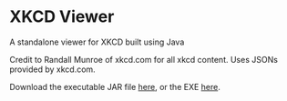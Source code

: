 # XKCD Viewer
A standalone viewer for XKCD built using Java

Credit to Randall Munroe of xkcd.com for all xkcd content. Uses JSONs provided by xkcd.com.

Download the executable JAR file <a href="https://github.com/Boomaa23/XKCD_Viewer/raw/master/xkcd_viewer.jar">here</a>, or the EXE <a href="https://github.com/Boomaa23/XKCD_Viewer/raw/master/xkcd_viewer.exe">here</a>.

